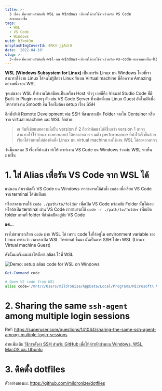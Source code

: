 ```yaml
---
title: >-
  3 เรื่อง ที่ควรทำหลังติดตั้ง WSL บน Windows เพื่อทำให้การใช้งานร่วมกับ VS Code
  สะดวกมากขึ้น
tags:
  - WSL
  - VS Code
  - Windows
uuid: h3kmk3n
unsplashImgCoverId: 4RK4-jjAdr0
date: '2022-04-10'
slug: >-
  3-เรื่อง-ที่ควรทำหลังติดตั้ง-wsl-บน-windows-เพื่อทำให้การใช้งานร่วมกับ-vs-code-สะดวกมากขึ้น-h3kmk3n
---
```


**WSL (Windows Subsystem for Linux)** เป็นการรัน Linux บน Windows โดยที่เราสามารถใช้งาน Linux ได้จนไม่รู้สึกว่า Linux รันบน Virtual machine นี่คือความ Amazing อย่างหนึ่งของ WSL

จุดเด่นของ WSL ที่ทำงานได้เสมือนเป็นเครื่อง Host จริงๆ เลยก็คือ Visual Studio Code ที่มี Built-in Plugin หลายๆ ตัว เช่น VS Code Server ที่จะติดตั้งบน Linux Guest อัตโนมัติเพื่อให้การทำงาน Smooth ขึ้น โดยไม่ต้อง setup เรื่อง SSH

อีกทั้งยังมี Remote Development via SSH ที่สามารถเปิด Folder จากใน Container หรือจาก virtual machine และ WSL อีกด้วย

> ณ วันที่เขียนบทความนี้เป็น version ที่ 2 ถือว่าพัฒนาได้ดีขึ้นกว่า version 1 มากๆ สามารถใช้ใช้ linux command ได้หลากหลาย รวมถึง performance ที่ทำให้เร็วขึ้นด้วย เรียกได้ว่าแทบไม่ต้องติดตั้ง Linux บน virtual machine แต่ใช้งาน WSL ได้สะดวกมากๆ

วันนี้มาเสนอ 3 เรื่องที่ทำแล้ว ทำให้การทำงาน VS Code บน Windows ร่วมกับ WSL ราบรื่นมากขึ้น

# 1. ใส่ Alias เพื่อรัน VS Code จาก WSL ได้

แน่นอน ถ้าเราติดตั้ง VS Code บน Windows เราสามารถใช้คำสั่ง `code` เพื่อเรียก VS Code จาก terminal ได้ทันทีเลย

หรือเราสามารถใช้ `code ./path/to/folder` เพื่อเปิด VS Code พร้อมกับ Folder นั้นได้เลย หรือถ้าเปิด terminal ผ่าน VS Code เราสามารถใช้ `code -r ./path/to/folder` เพื่อเปิด folder แทนที่ folder ที่กำลังเปิดอยู่กับ VS Code

**แต่...**

เราไม่สามารถเรียก `code` ผ่าน WSL ได้ เพราะ code ไม่ได้อยู่ใน environment variable ของ Linux เพราะว่า เวลาเราเปิด WSL Terimal ขึ้นมา มันเป็นการ SSH ไปหา WSL (Linux Virtual machine Guest)

ดังนั้นผมจึงแนะนำให้ตั้งค่า alias ไว้ที่ WSL

![Demo: setup alias code for WSL on Windows]()

```powershell
Get-Command code
```

```bash
# Open VS code from WSL
alias code='/mnt/c/Users/mildronize/AppData/Local/Programs/Microsoft\ VS\ Code/bin/code'
```

# 2. Sharing the same `ssh-agent` among multiple login sessions

Ref: https://superuser.com/questions/141044/sharing-the-same-ssh-agent-among-multiple-login-sessions

อ่านเพิ่มเติม [วิธีการตั้งค่า SSH สำหรับ GitHub เพื่อให้จำรหัสผ่านบน Windows, WSL, MacOS และ Ubuntu](/วิธีการตั้งค่า-ssh-สำหรับ-git-hub-เพื่อให้จำรหัสผ่านบน-windows-wsl-mac-os-และ-ubuntu-hzpnrnx/)

# 3. ติดตั้ง dotfiles

ตัวอย่างของผม: https://github.com/mildronize/dotfiles
